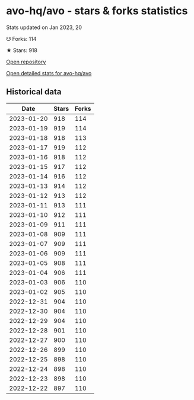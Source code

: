 # avo-hq/avo - stars & forks statistics

Stats updated on Jan 2023, 20

☋ Forks: 114

★ Stars: 918

[Open repository](https://github.com/avo-hq/avo)

[Open detailed stats for avo-hq/avo](https://reviewgithub.com/rep/avo-hq/avo)

## Historical data
| Date | Stars | Forks |
|------|-------|-------|
| 2023-01-20 | 918 | 114 | 
| 2023-01-19 | 919 | 114 | 
| 2023-01-18 | 918 | 113 | 
| 2023-01-17 | 919 | 112 | 
| 2023-01-16 | 918 | 112 | 
| 2023-01-15 | 917 | 112 | 
| 2023-01-14 | 916 | 112 | 
| 2023-01-13 | 914 | 112 | 
| 2023-01-12 | 913 | 112 | 
| 2023-01-11 | 913 | 111 | 
| 2023-01-10 | 912 | 111 | 
| 2023-01-09 | 911 | 111 | 
| 2023-01-08 | 909 | 111 | 
| 2023-01-07 | 909 | 111 | 
| 2023-01-06 | 909 | 111 | 
| 2023-01-05 | 908 | 111 | 
| 2023-01-04 | 906 | 111 | 
| 2023-01-03 | 906 | 110 | 
| 2023-01-02 | 905 | 110 | 
| 2022-12-31 | 904 | 110 | 
| 2022-12-30 | 904 | 110 | 
| 2022-12-29 | 904 | 110 | 
| 2022-12-28 | 901 | 110 | 
| 2022-12-27 | 900 | 110 | 
| 2022-12-26 | 899 | 110 | 
| 2022-12-25 | 898 | 110 | 
| 2022-12-24 | 898 | 110 | 
| 2022-12-23 | 898 | 110 | 
| 2022-12-22 | 897 | 110 | 


